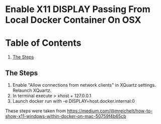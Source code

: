 
# Enable X11 DISPLAY Passing From Local Docker Container On OSX

# Table of Contents
1. [The Steps](#the-steps)

## The Steps

1. Enable "Allow connections from network clients" in XQuartz settings. Relaunch XQuartz.
2. In terminal execute > xhost + 127.0.0.1
3. Launch docker run with -e DISPLAY=host.docker.internal:0

These steps were taken from https://medium.com/@mreichelt/how-to-show-x11-windows-within-docker-on-mac-50759f4b65cb
